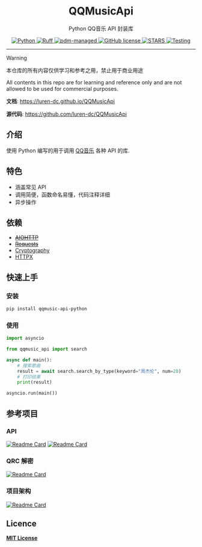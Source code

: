 <div align="center">
    <h1> QQMusicApi </h1>
    <p> Python QQ音乐 API 封装库 </p>
    <a href="https://www.python.org">
        <img src="https://img.shields.io/badge/python-3.9|3.10|3.11|3.12-blue" alt="Python">
    </a>
    <a href="https://github.com/astral-sh/ruff">
        <img src="https://img.shields.io/endpoint?url=https://raw.githubusercontent.com/astral-sh/ruff/main/assets/badge/v2.json" alt="Ruff">
    </a>
    <a href="https://pdm-project.org">
        <img src="https://img.shields.io/endpoint?url=https%3A%2F%2Fcdn.jsdelivr.net%2Fgh%2Fpdm-project%2F.github%2Fbadge.json" alt="pdm-managed">
    </a>
    <a href="https://github.com/luren-dc/QQMusicApi?tab=MIT-1-ov-file">
        <img src="https://img.shields.io/github/license/luren-dc/PyQQMusicApi" alt="GitHub license">
    </a>
    <a href="https://github.com/luren-dc/QQMusicApi/stargazers">
        <img src="https://img.shields.io/github/stars/luren-dc/QQMusicApi?color=yellow&label=Github%20Stars" alt="STARS">
    </a>
    <a href="https://github.com/luren-dc/QQMusicApi/actions/workflows/testing.yml">
        <img src="https://github.com/luren-dc/QQMusicApi/actions/workflows/testing.yml/badge.svg?branch=dev" alt="Testing">
    </a>
</div>

---

> [!WARNING]
> 本仓库的所有内容仅供学习和参考之用，禁止用于商业用途
>
> All contents in this repo are for learning and reference only and are not allowed to be used for commercial purposes.

**文档**: <a href="https://luren-dc.github.io/QQMusicApi" target="_blank">https://luren-dc.github.io/QQMusicApi</a>

**源代码**: <a href="https://github.com/luren-dc/QQMusicApi" target="_blank">https://github.com/luren-dc/QQMusicApi</a>

## 介绍

使用 Python 编写的用于调用 [QQ音乐](https://y.qq.com/) 各种 API 的库.

## 特色

- 涵盖常见 API
- 调用简便，函数命名易懂，代码注释详细
- 异步操作

## 依赖

- ~~[AIOHTTP](https://docs.aiohttp.org/)~~
- ~~[Requests](https://requests.readthedocs.io/)~~
- [Cryptography](https://cryptography.io/)
- [HTTPX](https://github.com/encode/httpx/)

## 快速上手

### 安装

```bash
pip install qqmusic-api-python
```

### 使用

```python
import asyncio

from qqmusic_api import search

async def main():
    # 搜索歌曲
    result = await search.search_by_type(keyword="周杰伦", num=20)
    # 打印结果
    print(result)

asyncio.run(main())
```

## 参考项目

### API
[![Readme Card](https://github-readme-stats.vercel.app/api/pin/?username=Rain120&repo=qq-music-api)](https://github.com/Rain120/qq-music-api)
[![Readme Card](https://github-readme-stats.vercel.app/api/pin/?username=jsososo&repo=QQMusicApi)](https://github.com/jsososo/QQMusicApi)

### QRC 解密
[![Readme Card](https://github-readme-stats.vercel.app/api/pin/?username=chenmozhijin&repo=LDDC)](https://github.com/chenmozhijin/LDDC)

### 项目架构
[![Readme Card](https://github-readme-stats.vercel.app/api/pin/?username=Nemo2011&repo=bilibili-api)](https://github.com/Nemo2011/bilibili-api)

## Licence

**[MIT License](https://github.com/luren-dc/QQMusicApi?tab=MIT-1-ov-file)**
